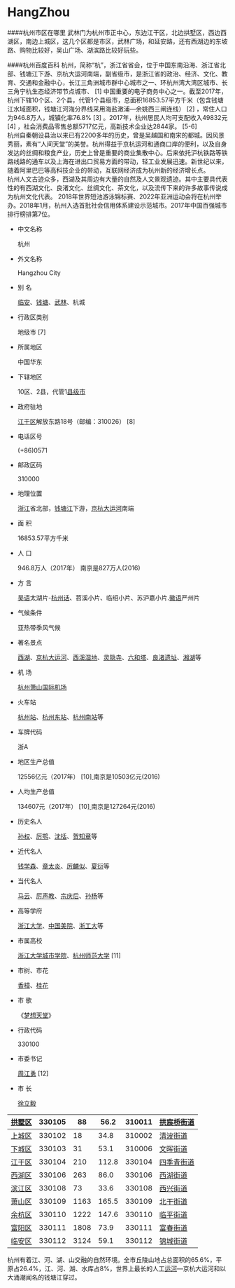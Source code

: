 # HangZhou

####杭州市区在哪里
武林门为杭州市正中心，东边江干区，北边拱墅区，西边西湖区，南边上城区，这几个区都是市区，武林广场，和延安路，还有西湖边的东坡路、购物比较好，吴山广场、湖滨路比较好玩些。

####杭州百度百科
杭州，简称“杭”，浙江省省会，位于中国东南沿海、浙江省北部、钱塘江下游、京杭大运河南端，副省级市，是浙江省的政治、经济、文化、教育、交通和金融中心，长江三角洲城市群中心城市之一、环杭州湾大湾区城市、长三角宁杭生态经济带节点城市、 [1]  中国重要的电子商务中心之一。截至2017年，杭州下辖10个区、2个县，代管1个县级市，总面积16853.57平方千米（包含钱塘江水域面积，钱塘江河海分界线采用海盐澉浦—余姚西三闸连线） [2]  ，常住人口为946.8万人，城镇化率76.8% [3]  。2017年，杭州居民人均可支配收入49832元 [4]  ，社会消费品零售总额5717亿元，高新技术企业达2844家。 [5-6]   
杭州自秦朝设县治以来已有2200多年的历史，曾是吴越国和南宋的都城。因风景秀丽，素有“人间天堂”的美誉。杭州得益于京杭运河和通商口岸的便利，以及自身发达的丝绸和粮食产业，历史上曾是重要的商业集散中心。后来依托沪杭铁路等铁路线路的通车以及上海在进出口贸易方面的带动，轻工业发展迅速。新世纪以来，随着阿里巴巴等高科技企业的带动，互联网经济成为杭州新的经济增长点。  
杭州人文古迹众多，西湖及其周边有大量的自然及人文景观遗迹。其中主要具代表性的有西湖文化、良渚文化、丝绸文化、茶文化，以及流传下来的许多故事传说成为杭州文化代表。
2018年世界短池游泳锦标赛、2022年亚洲运动会将在杭州举办。2018年1月，杭州入选首批社会信用体系建设示范城市。2017年中国百强城市排行榜排第7位。  

- 中文名称

  杭州

- 外文名称

  Hangzhou City

- 别    名

  [临安](https://baike.baidu.com/item/%E4%B8%B4%E5%AE%89/10481973)、[钱塘](https://baike.baidu.com/item/%E9%92%B1%E5%A1%98/1183592)、[武林](https://baike.baidu.com/item/%E6%AD%A6%E6%9E%97/5956500)、杭城

- 行政区类别

  地级市 [7][ ]()

- 所属地区

  中国华东

- 下辖地区

  10区、2县，代管1[县级市](https://baike.baidu.com/item/%E5%8E%BF%E7%BA%A7%E5%B8%82)

- 政府驻地

  [江干区](https://baike.baidu.com/item/%E6%B1%9F%E5%B9%B2%E5%8C%BA)解放东路18号（邮编：310026） [8][ ]()

- 电话区号

  (+86)0571

- 邮政区码

  310000

- 地理位置

  [浙江](https://baike.baidu.com/item/%E6%B5%99%E6%B1%9F)省北部，[钱塘江](https://baike.baidu.com/item/%E9%92%B1%E5%A1%98%E6%B1%9F)下游，[京杭大运河](https://baike.baidu.com/item/%E4%BA%AC%E6%9D%AD%E5%A4%A7%E8%BF%90%E6%B2%B3)南端

- 面    积

  16853.57平方千米

- 人    口

  946.8万人（2017年） 南京是827万人(2016)

- 方    言

  [吴语](https://baike.baidu.com/item/%E5%90%B4%E8%AF%AD)太湖片-[杭州话](https://baike.baidu.com/item/%E6%9D%AD%E5%B7%9E%E8%AF%9D)、苕溪小片、临绍小片、苏沪嘉小片.[徽语](https://baike.baidu.com/item/%E5%BE%BD%E8%AF%AD)严州片

- 气候条件

  亚热带季风气候

- 著名景点

  [西湖](https://baike.baidu.com/item/%E8%A5%BF%E6%B9%96)、[京杭大运河](https://baike.baidu.com/item/%E4%BA%AC%E6%9D%AD%E5%A4%A7%E8%BF%90%E6%B2%B3)、[西溪湿地](https://baike.baidu.com/item/%E8%A5%BF%E6%BA%AA%E6%B9%BF%E5%9C%B0)、[灵隐寺](https://baike.baidu.com/item/%E7%81%B5%E9%9A%90%E5%AF%BA/110918)、[六和塔](https://baike.baidu.com/item/%E5%85%AD%E5%92%8C%E5%A1%94/487399)、[良渚遗址](https://baike.baidu.com/item/%E8%89%AF%E6%B8%9A%E9%81%97%E5%9D%80)、[湘湖](https://baike.baidu.com/item/%E6%B9%98%E6%B9%96/8989167)等


- 机    场

  [杭州萧山国际机场](https://baike.baidu.com/item/%E6%9D%AD%E5%B7%9E%E8%90%A7%E5%B1%B1%E5%9B%BD%E9%99%85%E6%9C%BA%E5%9C%BA)

- 火车站

  [杭州站](https://baike.baidu.com/item/%E6%9D%AD%E5%B7%9E%E7%AB%99)、[杭州东站](https://baike.baidu.com/item/%E6%9D%AD%E5%B7%9E%E4%B8%9C%E7%AB%99)、[杭州南站](https://baike.baidu.com/item/%E6%9D%AD%E5%B7%9E%E5%8D%97%E7%AB%99)等

- 车牌代码

  浙A

- 地区生产总值

  12556亿元（2017年） [10][ ]()  南京是10503亿元(2016)

- 人均生产总值

  134607元（2017年） [10][ ]() 南京是127264元(2016)

- 历史名人

  [孙权](https://baike.baidu.com/item/%E5%AD%99%E6%9D%83/17337)、[厉鹗](https://baike.baidu.com/item/%E5%8E%89%E9%B9%97)、[沈括](https://baike.baidu.com/item/%E6%B2%88%E6%8B%AC)、[贺知章](https://baike.baidu.com/item/%E8%B4%BA%E7%9F%A5%E7%AB%A0)等

- 近代名人

  [钱学森](https://baike.baidu.com/item/%E9%92%B1%E5%AD%A6%E6%A3%AE/26105)、[章太炎](https://baike.baidu.com/item/%E7%AB%A0%E5%A4%AA%E7%82%8E)、[厉麟似](https://baike.baidu.com/item/%E5%8E%89%E9%BA%9F%E4%BC%BC)、[夏衍](https://baike.baidu.com/item/%E5%A4%8F%E8%A1%8D)等

- 当代名人

  [马云](https://baike.baidu.com/item/%E9%A9%AC%E4%BA%91/6252)、[厉声教](https://baike.baidu.com/item/%E5%8E%89%E5%A3%B0%E6%95%99)、[宗庆后](https://baike.baidu.com/item/%E5%AE%97%E5%BA%86%E5%90%8E)、[孙杨](https://baike.baidu.com/item/%E5%AD%99%E6%9D%A8/1012)等

- 高等学府

  [浙江大学](https://baike.baidu.com/item/%E6%B5%99%E6%B1%9F%E5%A4%A7%E5%AD%A6)、[中国美院](https://baike.baidu.com/item/%E4%B8%AD%E5%9B%BD%E7%BE%8E%E9%99%A2)、[浙工大](https://baike.baidu.com/item/%E6%B5%99%E5%B7%A5%E5%A4%A7)等

- 市属高校

  [浙江大学城市学院](https://baike.baidu.com/item/%E6%B5%99%E6%B1%9F%E5%A4%A7%E5%AD%A6%E5%9F%8E%E5%B8%82%E5%AD%A6%E9%99%A2)、[杭州师范大学](https://baike.baidu.com/item/%E6%9D%AD%E5%B7%9E%E5%B8%88%E8%8C%83%E5%A4%A7%E5%AD%A6) [11][ ]()

- 市树、市花

  [香樟](https://baike.baidu.com/item/%E9%A6%99%E6%A8%9F)、[桂花](https://baike.baidu.com/item/%E6%A1%82%E8%8A%B1)

- 市    歌

  《[梦想天堂](https://baike.baidu.com/item/%E6%A2%A6%E6%83%B3%E5%A4%A9%E5%A0%82/16005283)》

- 行政代码

  330100

- 市委书记

  [周江勇](https://baike.baidu.com/item/%E5%91%A8%E6%B1%9F%E5%8B%87) [12][ ]()

- 市    长

  [徐立毅](https://baike.baidu.com/item/%E5%BE%90%E7%AB%8B%E6%AF%85)

| [拱墅区](https://baike.baidu.com/item/%E6%8B%B1%E5%A2%85%E5%8C%BA) | 330105 | 88   | 56.2  | 310011 | [拱宸桥街道](https://baike.baidu.com/item/%E6%8B%B1%E5%AE%B8%E6%A1%A5%E8%A1%97%E9%81%93) |
| ---------------------------------------- | ------ | ---- | ----- | ------ | ---------------------------------------- |
| [上城区](https://baike.baidu.com/item/%E4%B8%8A%E5%9F%8E%E5%8C%BA) | 330102 | 18   | 34.8  | 310002 | [清波街道](https://baike.baidu.com/item/%E6%B8%85%E6%B3%A2%E8%A1%97%E9%81%93) |
| [下城区](https://baike.baidu.com/item/%E4%B8%8B%E5%9F%8E%E5%8C%BA) | 330103 | 31   | 53.1  | 310006 | [文晖街道](https://baike.baidu.com/item/%E6%96%87%E6%99%96%E8%A1%97%E9%81%93) |
| [江干区](https://baike.baidu.com/item/%E6%B1%9F%E5%B9%B2%E5%8C%BA) | 330104 | 210  | 112.8 | 330104 | [四季青街道](https://baike.baidu.com/item/%E5%9B%9B%E5%AD%A3%E9%9D%92%E8%A1%97%E9%81%93/10411877) |
| [西湖区](https://baike.baidu.com/item/%E8%A5%BF%E6%B9%96%E5%8C%BA) | 330106 | 263  | 86.0  | 330106 | [西湖街道](https://baike.baidu.com/item/%E8%A5%BF%E6%B9%96%E8%A1%97%E9%81%93/6598250) |
| [滨江区](https://baike.baidu.com/item/%E6%BB%A8%E6%B1%9F%E5%8C%BA) | 330108 | 73   | 33.6  | 330108 | [西兴街道](https://baike.baidu.com/item/%E8%A5%BF%E5%85%B4%E8%A1%97%E9%81%93) |
| [萧山区](https://baike.baidu.com/item/%E8%90%A7%E5%B1%B1%E5%8C%BA) | 330109 | 1163 | 165.5 | 330109 | [北干街道](https://baike.baidu.com/item/%E5%8C%97%E5%B9%B2%E8%A1%97%E9%81%93) |
| [余杭区](https://baike.baidu.com/item/%E4%BD%99%E6%9D%AD%E5%8C%BA) | 330110 | 1222 | 147.6 | 330110 | [临平街道](https://baike.baidu.com/item/%E4%B8%B4%E5%B9%B3%E8%A1%97%E9%81%93) |
| [富阳区](https://baike.baidu.com/item/%E5%AF%8C%E9%98%B3%E5%8C%BA) | 330111 | 1808 | 73.9  | 330111 | [富春街道](https://baike.baidu.com/item/%E5%AF%8C%E6%98%A5%E8%A1%97%E9%81%93) |
| [临安区](https://baike.baidu.com/item/%E4%B8%B4%E5%AE%89%E5%8C%BA) | 330112 | 3124 | 59.1  | 330112 | [锦城街道](https://baike.baidu.com/item/%E9%94%A6%E5%9F%8E%E8%A1%97%E9%81%93) |

杭州有着江、河、湖、山交融的自然环境。全市丘陵山地占总面积的65.6%，平原占26.4%，江、河、湖、水库占8%，世界上最长的人工[运河](https://baike.baidu.com/item/%E8%BF%90%E6%B2%B3)—京杭大运河和以大涌潮闻名的钱塘江穿过。

